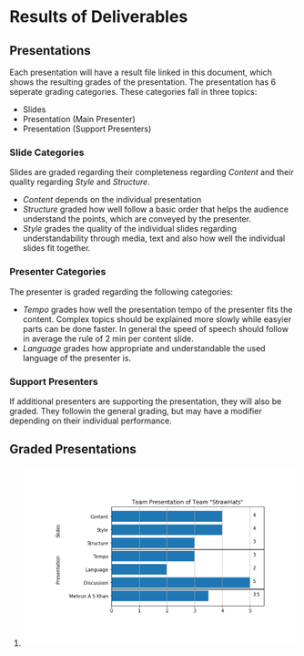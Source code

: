 # Results of Deliverables

## Presentations

Each presentation will have a result file linked in this document, which shows the resulting grades of the presentation. The presentation has 6 seperate grading categories. These categories fall in three topics:

* Slides
* Presentation (Main Presenter)
* Presentation (Support Presenters)

### Slide Categories

Slides are graded regarding their completeness regarding *Content* and  their quality regarding *Style* and *Structure*.

* *Content* depends on the individual presentation
* *Structure* graded how well follow a basic  order that helps the audience understand the points, which are conveyed by the presenter.
* *Style* grades the quality of the individual slides regarding understandability through media, text and also how well the individual slides fit together.

### Presenter Categories

The presenter is graded regarding the following categories:

* *Tempo* grades how well the presentation tempo of the presenter fits the content. Complex topics should be explained more slowly while easyier parts can be done faster. In general the speed of speech should follow in average the rule of 2 min per content slide.
* *Language* grades how appropriate and understandable the used language of the presenter is.

### Support Presenters

If additional presenters are supporting the presentation, they will also be graded. They followin the general grading, but may have a modifier depending on their individual performance.

## Graded Presentations

1. ![Team Presentation Results](./team.png)
